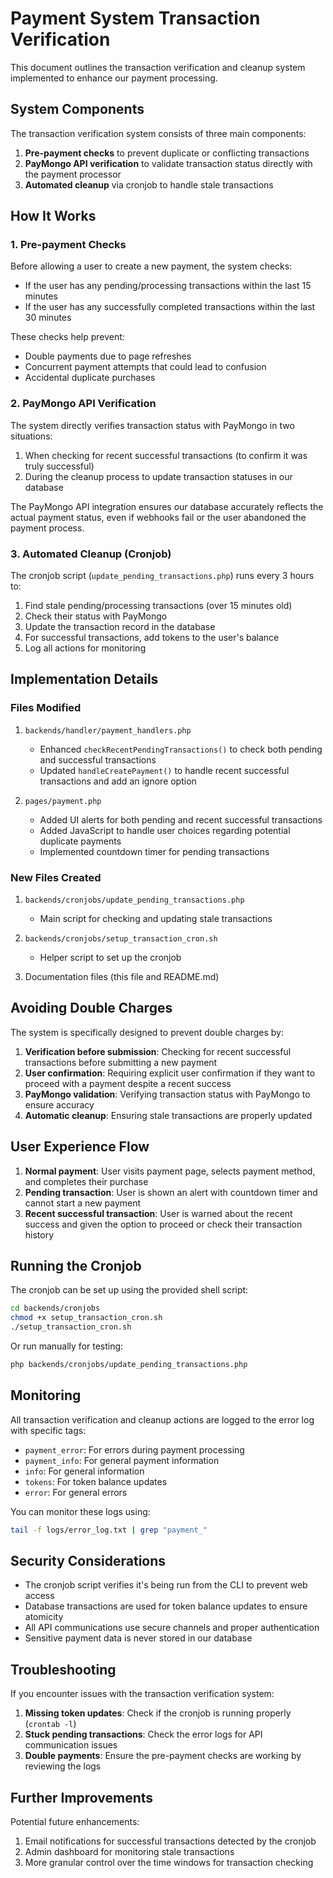 # Payment System Transaction Verification

This document outlines the transaction verification and cleanup system implemented to enhance our payment processing.

## System Components

The transaction verification system consists of three main components:

1. **Pre-payment checks** to prevent duplicate or conflicting transactions
2. **PayMongo API verification** to validate transaction status directly with the payment processor
3. **Automated cleanup** via cronjob to handle stale transactions

## How It Works

### 1. Pre-payment Checks

Before allowing a user to create a new payment, the system checks:

- If the user has any pending/processing transactions within the last 15 minutes
- If the user has any successfully completed transactions within the last 30 minutes

These checks help prevent:
- Double payments due to page refreshes
- Concurrent payment attempts that could lead to confusion
- Accidental duplicate purchases

### 2. PayMongo API Verification

The system directly verifies transaction status with PayMongo in two situations:

1. When checking for recent successful transactions (to confirm it was truly successful)
2. During the cleanup process to update transaction statuses in our database

The PayMongo API integration ensures our database accurately reflects the actual payment status, even if webhooks fail or the user abandoned the payment process.

### 3. Automated Cleanup (Cronjob)

The cronjob script (`update_pending_transactions.php`) runs every 3 hours to:

1. Find stale pending/processing transactions (over 15 minutes old)
2. Check their status with PayMongo
3. Update the transaction record in the database
4. For successful transactions, add tokens to the user's balance
5. Log all actions for monitoring

## Implementation Details

### Files Modified

1. `backends/handler/payment_handlers.php`
   - Enhanced `checkRecentPendingTransactions()` to check both pending and successful transactions
   - Updated `handleCreatePayment()` to handle recent successful transactions and add an ignore option

2. `pages/payment.php`
   - Added UI alerts for both pending and recent successful transactions
   - Added JavaScript to handle user choices regarding potential duplicate payments
   - Implemented countdown timer for pending transactions

### New Files Created

1. `backends/cronjobs/update_pending_transactions.php`
   - Main script for checking and updating stale transactions

2. `backends/cronjobs/setup_transaction_cron.sh`
   - Helper script to set up the cronjob

3. Documentation files (this file and README.md)

## Avoiding Double Charges

The system is specifically designed to prevent double charges by:

1. **Verification before submission**: Checking for recent successful transactions before submitting a new payment
2. **User confirmation**: Requiring explicit user confirmation if they want to proceed with a payment despite a recent success
3. **PayMongo validation**: Verifying transaction status with PayMongo to ensure accuracy
4. **Automatic cleanup**: Ensuring stale transactions are properly updated

## User Experience Flow

1. **Normal payment**: User visits payment page, selects payment method, and completes their purchase
2. **Pending transaction**: User is shown an alert with countdown timer and cannot start a new payment
3. **Recent successful transaction**: User is warned about the recent success and given the option to proceed or check their transaction history

## Running the Cronjob

The cronjob can be set up using the provided shell script:

```bash
cd backends/cronjobs
chmod +x setup_transaction_cron.sh
./setup_transaction_cron.sh
```

Or run manually for testing:

```bash
php backends/cronjobs/update_pending_transactions.php
```

## Monitoring

All transaction verification and cleanup actions are logged to the error log with specific tags:

- `payment_error`: For errors during payment processing
- `payment_info`: For general payment information
- `info`: For general information
- `tokens`: For token balance updates
- `error`: For general errors

You can monitor these logs using:

```bash
tail -f logs/error_log.txt | grep "payment_"
```

## Security Considerations

- The cronjob script verifies it's being run from the CLI to prevent web access
- Database transactions are used for token balance updates to ensure atomicity
- All API communications use secure channels and proper authentication
- Sensitive payment data is never stored in our database

## Troubleshooting

If you encounter issues with the transaction verification system:

1. **Missing token updates**: Check if the cronjob is running properly (`crontab -l`)
2. **Stuck pending transactions**: Check the error logs for API communication issues
3. **Double payments**: Ensure the pre-payment checks are working by reviewing the logs

## Further Improvements

Potential future enhancements:

1. Email notifications for successful transactions detected by the cronjob
2. Admin dashboard for monitoring stale transactions
3. More granular control over the time windows for transaction checking 